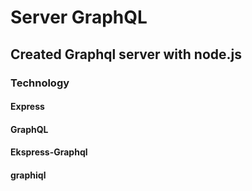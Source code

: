 # Server GraphQL
## Created Graphql server with node.js

### Technology
#### Express
#### GraphQL
#### Ekspress-Graphql
#### graphiql
